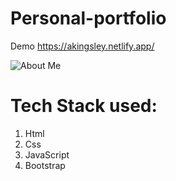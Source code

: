 # Personal-portfolio
Demo
https://akingsley.netlify.app/

![About Me](https://user-images.githubusercontent.com/64941442/164064983-444984e3-ccf5-4aa3-be9e-befd5306e8fc.png?raw=true)


# Tech Stack used:
1. Html
2. Css
3. JavaScript
4. Bootstrap
